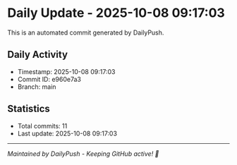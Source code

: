 # Daily Update - 2025-10-08 09:17:03

This is an automated commit generated by DailyPush.

## Daily Activity
- Timestamp: 2025-10-08 09:17:03
- Commit ID: e960e7a3
- Branch: main

## Statistics
- Total commits: 11
- Last update: 2025-10-08 09:17:03

---
*Maintained by DailyPush - Keeping GitHub active! 🚀*
